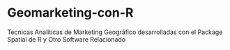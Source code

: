 # Geomarketing-con-R
Tecnicas Analiticas de Marketing Geográfico desarrolladas con el Package Spatial de R y Otro Software Relacionado
